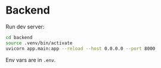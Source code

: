 # Backend

Run dev server:

```bash
cd backend
source .venv/bin/activate
uvicorn app.main:app --reload --host 0.0.0.0 --port 8000
```

Env vars are in `.env`.


